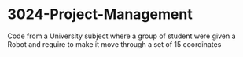 # 3024-Project-Management
Code from a University subject where a group of student were given a Robot and require to make it move through a set of 15 coordinates 
